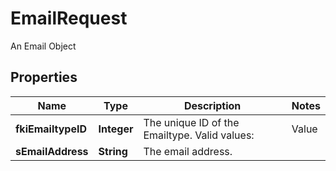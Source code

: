 

# EmailRequest

An Email Object

## Properties

| Name | Type | Description | Notes |
|------------ | ------------- | ------------- | -------------|
|**fkiEmailtypeID** | **Integer** | The unique ID of the Emailtype.  Valid values:  |Value|Description| |-|-| |1|Office| |2|Home| |  |
|**sEmailAddress** | **String** | The email address. |  |



